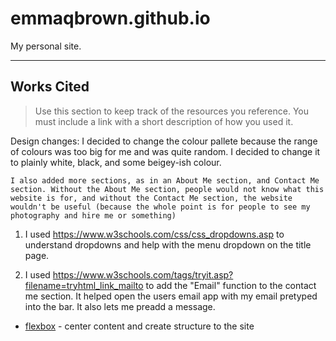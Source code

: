 # emmaqbrown.github.io

My personal site.

---

## Works Cited

> Use this section to  keep track of the resources you reference. You must include a link with a short description of how you used it. 

Design changes:
    I decided to change the colour pallete because the range of colours was too big for me and was quite random. I decided to change it to plainly white, black, and some beigey-ish colour.

    I also added more sections, as in an About Me section, and Contact Me section. Without the About Me section, people would not know what this website is for, and without the Contact Me section, the website wouldn't be useful (because the whole point is for people to see my photography and hire me or something)

1. I used https://www.w3schools.com/css/css_dropdowns.asp to understand dropdowns and help with the menu dropdown on the title page.

2. I used https://www.w3schools.com/tags/tryit.asp?filename=tryhtml_link_mailto to add the "Email" function to the contact me section. It helped open the users email app with my email pretyped into the bar. It also lets me preadd a message.

- [flexbox](https://css-tricks.com/snippets/css/a-guide-to-flexbox/) - center content and create structure to the site
